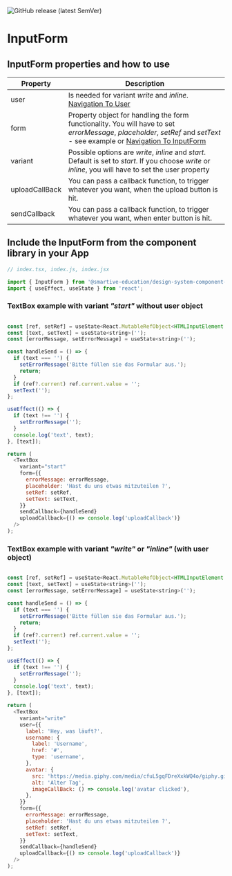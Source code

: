 ![GitHub release (latest SemVer)](https://img.shields.io/github/v/release/smartive-education/design-system-component-library-yeahyeahyeah)
# InputForm
## InputForm properties and how to use
| Property|Description|
|-|-|
|user|Is needed for variant *write* and *inline*. [Navigation To User](./?path=/docs/user-user--user-story)|
|form|Property object for handling the form functionality. You will have to set *errorMessage*, *placeholder*, *setRef* and *setText* - see example or [Navigation To InputForm](./?path=/docs/form-input--form-input-story)|
|variant|Possible options are *write*, *inline* and *start*. Default is set to *start*. If you choose *write* or *inline*, you will have to set the user property|
|uploadCallBack|You can pass a callback function, to trigger whatever you want, when the upload button is hit.|
|sendCallback|You can pass a callback function, to trigger whatever you want, when enter button is hit.|

## Include the InputForm from the component library in your App

```js
// index.tsx, index.js, index.jsx

import { InputForm } from '@smartive-education/design-system-component-library-yeahyeahyeah';
import { useEffect, useState } from 'react';

```

### TextBox example with variant *"start"* without user object

```js

const [ref, setRef] = useState<React.MutableRefObject<HTMLInputElement | HTMLTextAreaElement | null> | null>(null);
const [text, setText] = useState<string>('');
const [errorMessage, setErrorMessage] = useState<string>('');

const handleSend = () => {
  if (text === '') {
    setErrorMessage('Bitte füllen sie das Formular aus.');
    return;
  }
  if (ref?.current) ref.current.value = '';
  setText('');
};

useEffect(() => {
  if (text !== '') {
    setErrorMessage('');
  }
  console.log('text', text);
}, [text]);

return (
  <TextBox
    variant="start"
    form={{
      errorMessage: errorMessage,
      placeholder: 'Hast du uns etwas mitzuteilen ?',
      setRef: setRef,
      setText: setText,
    }}
    sendCallback={handleSend}
    uploadCallback={() => console.log('uploadCallback')}
  />
);

```

### TextBox example with variant *"write"* or *"inline"* (with user object)

```js

const [ref, setRef] = useState<React.MutableRefObject<HTMLInputElement | HTMLTextAreaElement | null> | null>(null);
const [text, setText] = useState<string>('');
const [errorMessage, setErrorMessage] = useState<string>('');

const handleSend = () => {
  if (text === '') {
    setErrorMessage('Bitte füllen sie das Formular aus.');
    return;
  }
  if (ref?.current) ref.current.value = '';
  setText('');
};

useEffect(() => {
  if (text !== '') {
    setErrorMessage('');
  }
  console.log('text', text);
}, [text]);

return (
  <TextBox
    variant="write"
    user={{
      label: 'Hey, was läuft?',
      username: {
        label: 'Username',
        href: '#',
        type: 'username',
      },
      avatar: {
        src: 'https://media.giphy.com/media/cfuL5gqFDreXxkWQ4o/giphy.gif',
        alt: 'Alter Tag',
        imageCallBack: () => console.log('avatar clicked'),
      },
    }}
    form={{
      errorMessage: errorMessage,
      placeholder: 'Hast du uns etwas mitzuteilen ?',
      setRef: setRef,
      setText: setText,
    }}
    sendCallback={handleSend}
    uploadCallback={() => console.log('uploadCallback')}
  />
);

```
